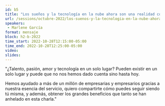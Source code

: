 ```yaml
---
id: b5
title: "Los sueños y la tecnología en la nube ahora son una realidad con CONTPAQi"
url: /sessions/octubre-2022/los-suenos-y-la-tecnologia-en-la-nube-ahora-son-una-realidad-con-CONTPAQi
speakers:
 - Marlene García
format: mensaje
block: h2-b-2022
time_start: 2022-10-28T12:15:00-05:00
time_end: 2022-10-28T12:25:00-05:00
video:
slides:
---
```


"¿Talento, pasión, amor y tecnología en un solo lugar? Pueden existir en un solo lugar y puede que no nos hemos dado cuenta sino hasta hoy.

Hemos ayudado a más de un millón de empresarias y empresarios gracias a nuestra esencia del servicio, quiero compartirte cómo puedes seguir siendo tú misma, y además, obtener los grandes beneficios que tanto se han anhelado en esta charla."